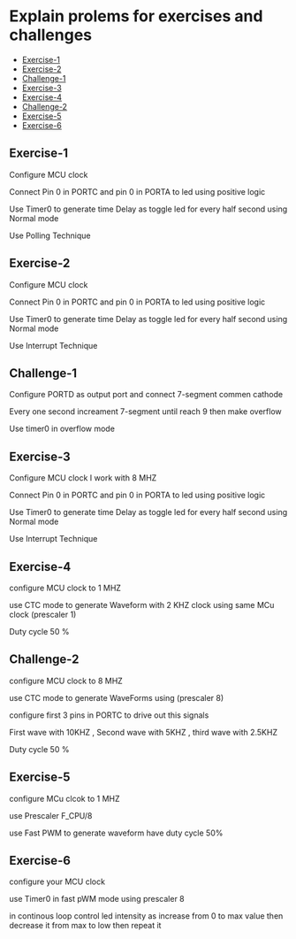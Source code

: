 # Explain prolems for exercises and challenges
- [Exercise-1](#Exercise-1)
- [Exercise-2](#Exercise-2)
- [Challenge-1](#Challenge-1)
- [Exercise-3](#Exercise-3)
- [Exercise-4](#Exercise-4)
- [Challenge-2](#Challenge-2)
- [Exercise-5](#Exercise-5)
- [Exercise-6](#Exercise-6)


## Exercise-1
<p>Configure MCU clock </p>
<p>Connect Pin 0 in PORTC and pin 0 in PORTA to led using positive logic </p>
<p>Use Timer0 to generate time Delay as toggle led for every half second using Normal mode</p>
<p>Use Polling Technique</p>


## Exercise-2
<p>Configure MCU clock </p>
<p>Connect Pin 0 in PORTC and pin 0 in PORTA to led using positive logic </p>
<p>Use Timer0 to generate time Delay as toggle led for every half second using Normal mode</p>
<p>Use Interrupt Technique</p>

## Challenge-1
<p>Configure PORTD as output port and connect 7-segment commen cathode </p>
<p>Every one second increament 7-segment until reach 9 then make overflow </p>
<p>Use timer0 in overflow mode </p>

## Exercise-3
<p>Configure MCU clock I work with 8 MHZ</p>
<p>Connect Pin 0 in PORTC and pin 0 in PORTA to led using positive logic </p>
<p>Use Timer0 to generate time Delay as toggle led for every half second using Normal mode</p>
<p>Use Interrupt Technique</p>

## Exercise-4
<p>configure MCU clock to 1 MHZ</p>
<p>use CTC mode to generate Waveform with 2 KHZ clock using same MCu clock (prescaler 1)</p>
<p>Duty cycle 50 %</p>

## Challenge-2
<p>configure MCU clock to 8 MHZ</p>
<p>use CTC mode to generate WaveForms using (prescaler 8)</p>
<p>configure first 3 pins in PORTC to drive out this signals </p>
<p>First wave with 10KHZ  , Second wave with 5KHZ , third wave with 2.5KHZ</p>
<p>Duty cycle 50 %</p>

## Exercise-5
<p>configure MCu clcok to 1 MHZ</p>
<p>use Prescaler F_CPU/8</p>
<p>use Fast PWM to generate waveform have duty cycle 50%</p>

## Exercise-6
<p>configure your MCU clock </p>
<p>use Timer0 in fast pWM mode using prescaler 8 </p>
<p>in continous loop control led intensity as increase from 0 to max value then decrease it from max to low then repeat it</p>

